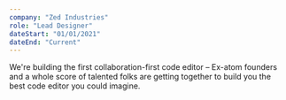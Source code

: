 ```yaml
---
company: "Zed Industries"
role: "Lead Designer"
dateStart: "01/01/2021"
dateEnd: "Current"
---
```


We're building the first collaboration-first code editor – Ex-atom founders and a whole score of talented folks are getting together to build you the best code editor you could imagine.
